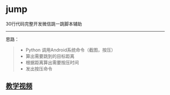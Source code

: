 # jump
30行代码完整开发微信跳一跳脚本辅助

------
思路：
> * Python 调用Android系统命令（截图，按压）
> * 算出需要跳到的目标距离
> * 根据距离算出需要按压时间
> * 发出按压命令


## [教学视频](https://vd3.bdstatic.com/mda-ia7ybav3rayymck2/sc/mda-ia7ybav3rayymck2.mp4?playlist%3D%5B%22hd%22%2C%22sc%22%5D&auth_key=1524645954-0-0-3d8c63f54293cf3c0f47e1073ccc05db&bcevod_channel=searchbox_feed&pd=wisenatural&abtest=all)
